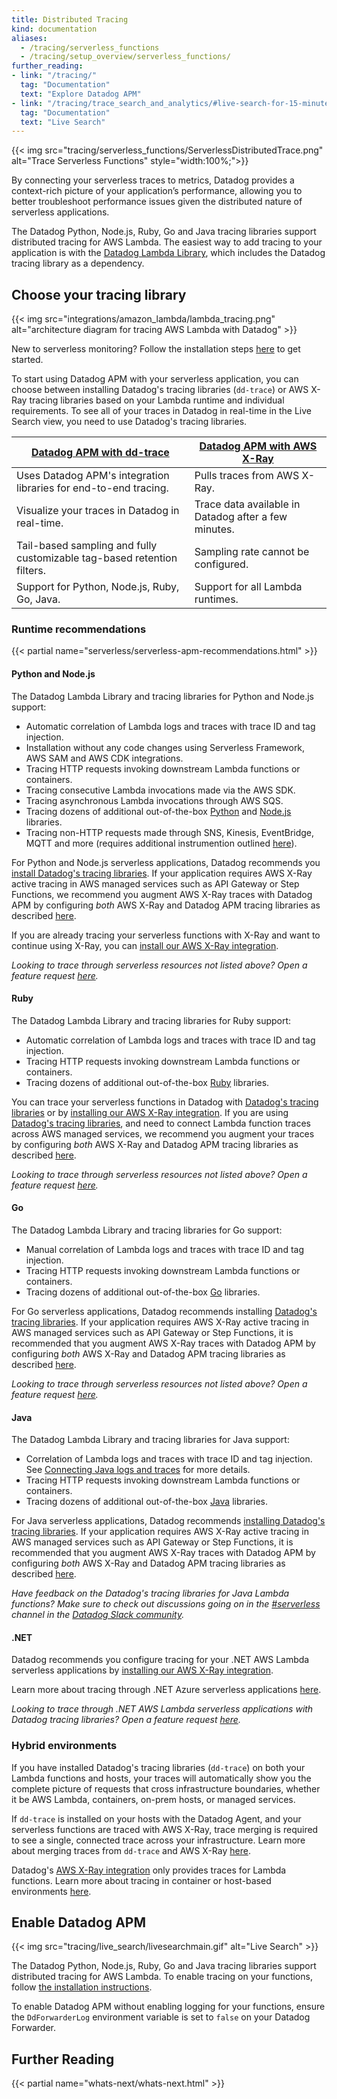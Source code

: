 ```yaml
---
title: Distributed Tracing
kind: documentation
aliases:
  - /tracing/serverless_functions
  - /tracing/setup_overview/serverless_functions/
further_reading:
- link: "/tracing/"
  tag: "Documentation"
  text: "Explore Datadog APM"
- link: "/tracing/trace_search_and_analytics/#live-search-for-15-minutes"
  tag: "Documentation"
  text: "Live Search"
---
```


{{< img src="tracing/serverless_functions/ServerlessDistributedTrace.png" alt="Trace Serverless Functions"  style="width:100%;">}}

By connecting your serverless traces to metrics, Datadog provides a context-rich picture of your application’s performance, allowing you to better troubleshoot performance issues given the distributed nature of serverless applications.

The Datadog Python, Node.js, Ruby, Go and Java tracing libraries support distributed tracing for AWS Lambda. The easiest way to add tracing to your application is with the [Datadog Lambda Library][1], which includes the Datadog tracing library as a dependency.

## Choose your tracing library

{{< img src="integrations/amazon_lambda/lambda_tracing.png" alt="architecture diagram for tracing AWS Lambda with Datadog" >}}

<div class="alert alert-info"> New to serverless monitoring? Follow the installation steps <a href="/serverless/installation/">here</a> to get started.</div>

To start using Datadog APM with your serverless application, you can choose between installing Datadog's tracing libraries (`dd-trace`) or AWS X-Ray tracing libraries based on your Lambda runtime and individual requirements. To see all of your traces in Datadog in real-time in the Live Search view, you need to use Datadog's tracing libraries.

| [Datadog APM with dd-trace][2]          | [Datadog APM with AWS X-Ray][3]           |
|---------------------------------|-------------------------------------------------------------------------|
| Uses Datadog APM's integration libraries for end-to-end tracing.  | Pulls traces from AWS X-Ray. |
| Visualize your traces in Datadog in real-time. | Trace data available in Datadog after a few minutes. |
| Tail-based sampling and fully customizable tag-based retention filters. | Sampling rate cannot be configured. |
| Support for Python, Node.js, Ruby, Go, Java. |  Support for all Lambda runtimes. |

### Runtime recommendations

{{< partial name="serverless/serverless-apm-recommendations.html" >}}

#### Python and Node.js

The Datadog Lambda Library and tracing libraries for Python and Node.js support:
- Automatic correlation of Lambda logs and traces with trace ID and tag injection.
- Installation without any code changes using Serverless Framework, AWS SAM and AWS CDK integrations.
- Tracing HTTP requests invoking downstream Lambda functions or containers.
- Tracing consecutive Lambda invocations made via the AWS SDK.
- Tracing asynchronous Lambda invocations through AWS SQS.
- Tracing dozens of additional out-of-the-box [Python][4] and [Node.js][5] libraries.
- Tracing non-HTTP requests made through SNS, Kinesis, EventBridge, MQTT and more (requires additional instrumention outlined [here][6]).

For Python and Node.js serverless applications, Datadog recommends you [install Datadog's tracing libraries][7]. If your application requires AWS X-Ray active tracing in AWS managed services such as API Gateway or Step Functions, we recommend you augment AWS X-Ray traces with Datadog APM by configuring _both_ AWS X-Ray and Datadog APM tracing libraries as described [here][8].

If you are already tracing your serverless functions with X-Ray and want to continue using X-Ray, you can [install our AWS X-Ray integration][3].

*Looking to trace through serverless resources not listed above? Open a feature request [here][9].*

#### Ruby

The Datadog Lambda Library and tracing libraries for Ruby support:
- Automatic correlation of Lambda logs and traces with trace ID and tag injection.
- Tracing HTTP requests invoking downstream Lambda functions or containers.
- Tracing dozens of additional out-of-the-box [Ruby][10] libraries.

You can trace your serverless functions in Datadog with [Datadog's tracing libraries][7] or by [installing our AWS X-Ray integration][3]. If you are using [Datadog's tracing libraries][7], and need to connect Lambda function traces across AWS managed services, we recommend you augment your traces by configuring _both_ AWS X-Ray and Datadog APM tracing libraries as described [here][8].

*Looking to trace through serverless resources not listed above? Open a feature request [here][9].*

#### Go

The Datadog Lambda Library and tracing libraries for Go support:
- Manual correlation of Lambda logs and traces with trace ID and tag injection.
- Tracing HTTP requests invoking downstream Lambda functions or containers.
- Tracing dozens of additional out-of-the-box [Go][11] libraries.

For Go serverless applications, Datadog recommends installing [Datadog's tracing libraries][7]. If your application requires AWS X-Ray active tracing in AWS managed services such as API Gateway or Step Functions, it is recommended that you augment AWS X-Ray traces with Datadog APM by configuring _both_ AWS X-Ray and Datadog APM tracing libraries as described [here][8].

*Looking to trace through serverless resources not listed above? Open a feature request [here][9].*

#### Java

The Datadog Lambda Library and tracing libraries for Java support:
- Correlation of Lambda logs and traces with trace ID and tag injection. See [Connecting Java logs and traces][12] for more details.
- Tracing HTTP requests invoking downstream Lambda functions or containers.
- Tracing dozens of additional out-of-the-box [Java][13] libraries.

For Java serverless applications, Datadog recommends [installing Datadog's tracing libraries][7]. If your application requires AWS X-Ray active tracing in AWS managed services such as API Gateway or Step Functions, it is recommended that you augment AWS X-Ray traces with Datadog APM by configuring _both_ AWS X-Ray and Datadog APM tracing libraries as described [here][8].

*Have feedback on the Datadog's tracing libraries for Java Lambda functions? Make sure to check out discussions going on in the [#serverless][14] channel in the [Datadog Slack community][15].*

#### .NET

Datadog recommends you configure tracing for your .NET AWS Lambda serverless applications by [installing our AWS X-Ray integration][3].

Learn more about tracing through .NET Azure serverless applications [here][16].

*Looking to trace through .NET AWS Lambda serverless applications with Datadog tracing libraries? Open a feature request [here][9].*

### Hybrid environments

If you have installed Datadog's tracing libraries (`dd-trace`) on both your Lambda functions and hosts, your traces will automatically show you the complete picture of requests that cross infrastructure boundaries, whether it be AWS Lambda, containers, on-prem hosts, or managed services.

If `dd-trace` is installed on your hosts with the Datadog Agent, and your serverless functions are traced with AWS X-Ray, trace merging is required to see a single, connected trace across your infrastructure. Learn more about merging traces from `dd-trace` and AWS X-Ray [here][8].

Datadog's [AWS X-Ray integration][3] only provides traces for Lambda functions. Learn more about tracing in container or host-based environments [here][17].

## Enable Datadog APM

{{< img src="tracing/live_search/livesearchmain.gif" alt="Live Search" >}}

The Datadog Python, Node.js, Ruby, Go and Java tracing libraries support distributed tracing for AWS Lambda. To enable tracing on your functions, follow [the installation instructions][7].

To enable Datadog APM without enabling logging for your functions, ensure the `DdForwarderLog` environment variable is set to `false` on your Datadog Forwarder.

## Further Reading

{{< partial name="whats-next/whats-next.html" >}}

[1]: /serverless/datadog_lambda_library/
[2]: /serverless/distributed_tracing#distributed-tracing-with-datadog-apm
[3]: /integrations/amazon_xray/#overview
[4]: /tracing/setup_overview/compatibility_requirements/python
[5]: /tracing/setup_overview/compatibility_requirements/nodejs
[6]: /serverless/distributed_tracing/serverless_trace_propagation
[7]: /serverless/installation/
[8]: /serverless/distributed_tracing/serverless_trace_merging
[9]: https://docs.datadoghq.com/help/
[10]: /tracing/setup_overview/compatibility_requirements/ruby
[11]: /tracing/setup_overview/compatibility_requirements/go
[12]: /tracing/connect_logs_and_traces/java/
[13]: /tracing/setup_overview/compatibility_requirements/java
[14]: https://datadoghq.slack.com/archives/CFDPB83M4
[15]: https://chat.datadoghq.com/
[16]: /serverless/azure_app_services
[17]: /tracing/setup_overview/
